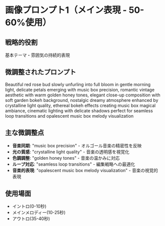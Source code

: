 # 画像プロンプト1（メイン表現 - 50-60%使用）

## 戦略的役割
基本テーマ・雰囲気の持続的表現

## 微調整されたプロンプト
Beautiful red rose bud slowly unfurling into full bloom in gentle morning light, delicate petals emerging with music box precision, romantic vintage aesthetic with warm golden honey tones, elegant close-up composition with soft garden bokeh background, nostalgic dreamy atmosphere enhanced by crystalline light quality, ethereal bokeh effects creating music box magical ambiance, cinematic lighting with delicate shadows perfect for seamless loop transitions and opalescent music box melody visualization

## 主な微調整点
- **音楽同期**: "music box precision" - オルゴール音楽の精密性を反映
- **光の質感**: "crystalline light quality" - 音楽の透明感を視覚化
- **色調調整**: "golden honey tones" - 音楽の温かみに対応
- **ループ対応**: "seamless loop transitions" - 編集戦略への最適化
- **音楽的表現**: "opalescent music box melody visualization" - 音楽の視覚的表現

## 使用場面
- イントロ(0-10秒)
- メインメロディー(10-25秒) 
- アウトロ(35-40秒)